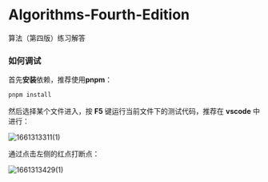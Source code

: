 # Algorithms-Fourth-Edition
算法（第四版）练习解答

### 如何调试

  首先**安装**依赖，推荐使用**pnpm**：
  ```bash
  pnpm install
  ```

  然后选择某个文件进入，按 **F5** 键运行当前文件下的测试代码，推荐在 **vscode** 中进行：

![1661313311(1)](https://user-images.githubusercontent.com/38434641/186325294-d36b9e4e-81f1-4a5a-be12-0a091f5a1a30.png)

通过点击左侧的红点打断点：

![1661313429(1)](https://user-images.githubusercontent.com/38434641/186325633-919b2923-e85f-4a17-a31c-07995a5d2693.png)